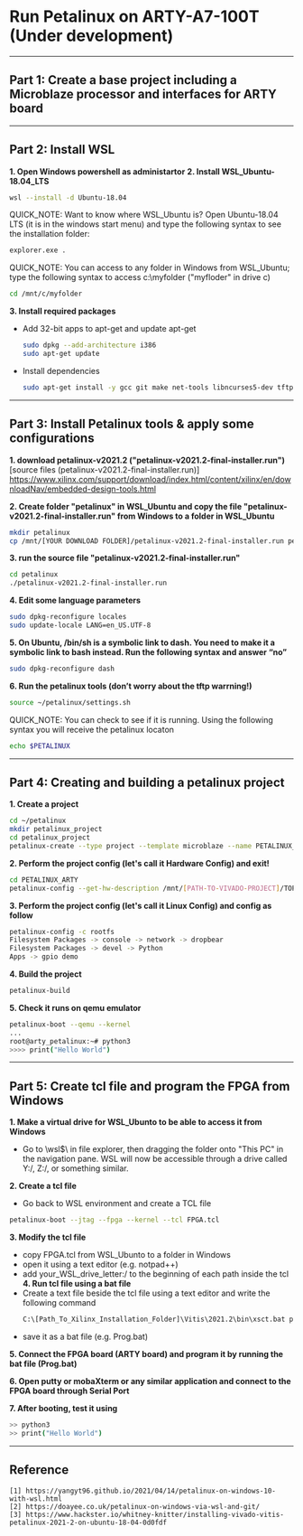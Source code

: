 # Run Petalinux on ARTY-A7-100T (Under development)
***

## Part 1: Create a base project including a Microblaze processor and interfaces for ARTY board

***
## Part 2: Install WSL
**1. Open Windows powershell as administartor**
**2. Install WSL_Ubuntu-18.04_LTS**
   ```sh
   wsl --install -d Ubuntu-18.04
   ```
   QUICK_NOTE: Want to know where WSL_Ubuntu is? Open Ubuntu-18.04 LTS (it is in the windows start menu) and type the following syntax to see the installation folder:
   ```sh
   explorer.exe .
   ```
   QUICK_NOTE: You can access to any folder in Windows from WSL_Ubuntu; type the following syntax to access c:\myfolder ("myfloder" in drive c)
   ```sh
   cd /mnt/c/myfolder
   ```
**3. Install required packages**
* Add 32-bit apps to apt-get and update apt-get
   ```sh
   sudo dpkg --add-architecture i386
   sudo apt-get update
   ```
* Install dependencies
   ```sh
   sudo apt-get install -y gcc git make net-tools libncurses5-dev tftpd zlib1g-dev libssl-dev flex bison libselinux1 gnupg wget diffstat chrpath socat xterm autoconf libtool tar unzip texinfo zlib1g-dev gcc-multilib build-essential libsdl1.2-dev libglib2.0-dev zlib1g:i386 screen pax gzip
   ```
***
## Part 3: Install Petalinux tools & apply some configurations
**1. download petalinux-v2021.2 ("petalinux-v2021.2-final-installer.run")**
[source files (petalinux-v2021.2-final-installer.run)]
https://www.xilinx.com/support/download/index.html/content/xilinx/en/downloadNav/embedded-design-tools.html

**2. Create folder "petalinux" in WSL_Ubuntu and copy the file "petalinux-v2021.2-final-installer.run" from Windows to a folder in WSL_Ubuntu**
   ```sh
   mkdir petalinux
   cp /mnt/[YOUR DOWNLOAD FOLDER]/petalinux-v2021.2-final-installer.run petalinux
   ```
**3. run the source file "petalinux-v2021.2-final-installer.run"**
  ```sh
  cd petalinux
  ./petalinux-v2021.2-final-installer.run
  ```
**4. Edit some language parameters**
  ```sh
  sudo dpkg-reconfigure locales 
  sudo update-locale LANG=en_US.UTF-8
  ```
**5. On Ubuntu, /bin/sh is a symbolic link to dash. You need to make it a symbolic link to bash instead. Run the following syntax and answer “no”**
  ```sh
  sudo dpkg-reconfigure dash
  ```
**6. Run the petalinux tools (don’t worry about the tftp warrning!)**
  ```sh
  source ~/petalinux/settings.sh
  ```
  QUICK_NOTE: You can check to see if it is running. Using the following syntax you will receive the petalinux locaton
  ```sh
  echo $PETALINUX
  ```
  
***
## Part 4:  Creating and building a petalinux project
**1. Create a project**
  ```sh
  cd ~/petalinux
  mkdir petalinux_project
  cd petalinux_project
  petalinux-create --type project --template microblaze --name PETALINUX_ARTY
  ```

**2. Perform the project config (let's call it Hardware Config) and exit!**
  ```sh
  cd PETALINUX_ARTY
  petalinux-config --get-hw-description /mnt/[PATH-TO-VIVADO-PROJECT]/TOP_ARTY_base_wrapper.xsa
  ```
**3. Perform the project config (let's call it Linux Config) and config as follow**
  ```sh
  petalinux-config -c rootfs
  Filesystem Packages -> console -> network -> dropbear
  Filesystem Packages -> devel -> Python
  Apps -> gpio demo
  ```
**4. Build the project**
  ```sh
  petalinux-build
  ```
**5. Check it runs on qemu emulator**
  ```sh
  petalinux-boot --qemu --kernel
  ...
  root@arty_petalinux:~# python3
  >>>> print("Hello World")	
  ```

***
## Part 5:  Create tcl file and program the FPGA from Windows
**1. Make a virtual drive for WSL_Ubunto to be able to access it from Windows**
* Go to \\wsl$\ in file explorer, then dragging the folder onto "This PC" in the navigation pane. WSL will now be accessible through a drive called Y:/, Z:/, or something similar.

**2. Create a tcl file**
  * Go back to WSL environment and create a TCL file
  ```sh
  petalinux-boot --jtag --fpga --kernel --tcl FPGA.tcl
  ```
**3. Modify the tcl file**
* copy FPGA.tcl from WSL_Ubunto to a folder in Windows
* open it using a text editor (e.g. notpad++) 
* add your_WSL_drive_letter:/ to the beginning of each path inside the tcl
**4. Run tcl file using a bat file**
* Create a text file beside the tcl file using a text editor and write the following command
  ```sh
  C:\[Path_To_Xilinx_Installation_Folder]\Vitis\2021.2\bin\xsct.bat program.tcl
  ```
* save it as a bat file (e.g. Prog.bat)

**5. Connect the FPGA board (ARTY board) and program it by running the bat file (Prog.bat)**

**6. Open putty or mobaXterm or any similar application and connect to the FPGA board through Serial Port**

**7. After booting, test it using**
   ```sh
  >> python3
  >> print("Hello World")
  ```

***
## Reference
	[1] https://yangyt96.github.io/2021/04/14/petalinux-on-windows-10-with-wsl.html
	[2] https://doayee.co.uk/petalinux-on-windows-via-wsl-and-git/
	[3] https://www.hackster.io/whitney-knitter/installing-vivado-vitis-petalinux-2021-2-on-ubuntu-18-04-0d0fdf
	
